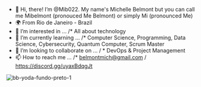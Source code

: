 - 👋 Hi, there! I’m @Mib022. My name's Michelle Belmont but you can call me Mibelmont (pronouced Me Belmont) or simply Mi (pronounced Me)
- 🌍 From Rio de Janeiro - Brazil
- 👀 I’m interested in ... /* All about technology
- 🌱 I’m currently learning ... /* Computer Science, Programming, Data Science, Cybersecurity, Quantum Computer, Scrum Master
- 💞️ I’m looking to collaborate on ... / * DevOps & Project Management
- 📫 How to reach me ... /* belmontmich@gmail.com / https://discord.gg/uyaxBdqgJt

![bb-yoda-fundo-preto-1](https://github.com/Mib022/Mib022/assets/101289812/65aaced8-7fdb-418b-96ef-f9645f3ab828)








<!---
Mib022/Mib022 is a ✨ special ✨ repository because its `README.md` (this file) appears on your GitHub profile.
You can click the Preview link to take a look at your changes.
--->
